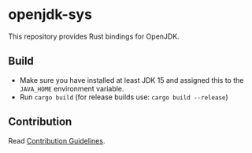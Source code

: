 # openjdk-sys

This repository provides Rust bindings for OpenJDK.

## Build

* Make sure you have installed at least JDK 15 and assigned this to the `JAVA_HOME` environment variable.
* Run `cargo build` (for release builds use: `cargo build --release`)

## Contribution

Read [Contribution Guidelines](CONTRIBUTION.MD).
